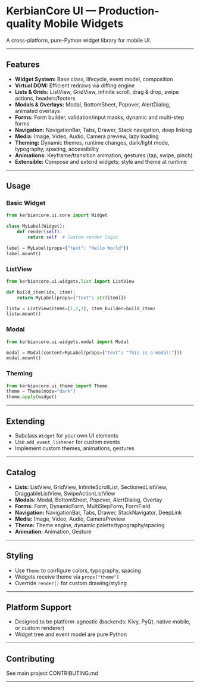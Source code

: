 # KerbianCore UI — Production-quality Mobile Widgets

A cross-platform, pure-Python widget library for mobile UI.

---

## Features

- **Widget System:** Base class, lifecycle, event model, composition
- **Virtual DOM:** Efficient redraws via diffing engine
- **Lists & Grids:** ListView, GridView, infinite scroll, drag & drop, swipe actions, headers/footers
- **Modals & Overlays:** Modal, BottomSheet, Popover, AlertDialog, animated overlays
- **Forms:** Form builder, validation/input masks, dynamic and multi-step forms
- **Navigation:** NavigationBar, Tabs, Drawer, Stack navigation, deep linking
- **Media:** Image, Video, Audio, Camera preview, lazy loading
- **Theming:** Dynamic themes, runtime changes, dark/light mode, typography, spacing, accessibility
- **Animations:** Keyframe/transition animation, gestures (tap, swipe, pinch)
- **Extensible:** Compose and extend widgets; style and theme at runtime

---

## Usage

### Basic Widget

```python
from kerbiancore.ui.core import Widget

class MyLabel(Widget):
    def render(self):
        return self  # Custom render logic

label = MyLabel(props={"text": "Hello World"})
label.mount()
```

### ListView

```python
from kerbiancore.ui.widgets.list import ListView

def build_item(idx, item):
    return MyLabel(props={"text": str(item)})

listw = ListView(items=[1,2,3], item_builder=build_item)
listw.mount()
```

### Modal

```python
from kerbiancore.ui.widgets.modal import Modal

modal = Modal(content=MyLabel(props={"text": "This is a modal!"}))
modal.mount()
```

### Theming

```python
from kerbiancore.ui.theme import Theme
theme = Theme(mode="dark")
theme.apply(widget)
```

---

## Extending

- Subclass `Widget` for your own UI elements
- Use `add_event_listener` for custom events
- Implement custom themes, animations, gestures

---

## Catalog

- **Lists:** ListView, GridView, InfiniteScrollList, SectionedListView, DraggableListView, SwipeActionListView
- **Modals:** Modal, BottomSheet, Popover, AlertDialog, Overlay
- **Forms:** Form, DynamicForm, MultiStepForm, FormField
- **Navigation:** NavigationBar, Tabs, Drawer, StackNavigator, DeepLink
- **Media:** Image, Video, Audio, CameraPreview
- **Theme:** Theme engine, dynamic palette/typography/spacing
- **Animation:** Animation, Gesture

---

## Styling

- Use `Theme` to configure colors, typography, spacing
- Widgets receive theme via `props["theme"]`
- Override `render()` for custom drawing/styling

---

## Platform Support

- Designed to be platform-agnostic (backends: Kivy, PyQt, native mobile, or custom renderer)
- Widget tree and event model are pure Python

---

## Contributing

See main project CONTRIBUTING.md

---